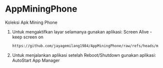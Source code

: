 # AppMiningPhone
Koleksi Apk Mining Phone
1. Untuk mengaktifkan layar selamanya gunakan aplikasi: Screen Alive - keep screen on
   ```bash
   https://github.com/jayagemilang1984/AppMiningPhone/raw/refs/heads/main/Screen%20Alive%20-%20keep%20screen%20on_3.2.3.apk
   ```
3. Untuk menjalankan aplikasi setelah Reboot/Shutdown gunakan aplikasi: AutoStart App Manager
